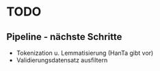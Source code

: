 # TODO

## Pipeline - nächste Schritte
* Tokenization u. Lemmatisierung (HanTa gibt vor)
* Validierungsdatensatz ausfiltern